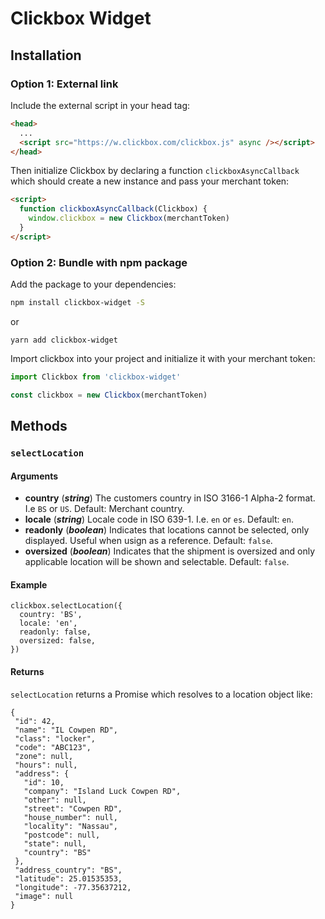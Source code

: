 # Clickbox Widget

## Installation

### **Option 1**: External link
Include the external script in your head tag:
```html
<head>
  ...
  <script src="https://w.clickbox.com/clickbox.js" async /></script>
</head>

```
Then initialize Clickbox by declaring a function `clickboxAsyncCallback` which should create a new instance and pass your merchant token:
```html
<script>
  function clickboxAsyncCallback(Clickbox) {
    window.clickbox = new Clickbox(merchantToken)
  }
</script>
```
### **Option 2**: Bundle with npm package
Add the package to your dependencies:
```bash
npm install clickbox-widget -S
```
or
```
yarn add clickbox-widget
```

Import clickbox into your project and initialize it with your merchant token:
```javascript
import Clickbox from 'clickbox-widget'

const clickbox = new Clickbox(merchantToken)
```

## Methods

### `selectLocation`
#### Arguments
 - **country** (***string***)
 The customers country in ISO 3166-1 Alpha-2 format. I.e `BS` or `US`. Default: Merchant country.
 - **locale** (***string***)
 Locale code in ISO 639-1. I.e. `en` or `es`. Default: `en`.
 - **readonly** (***boolean***)
 Indicates that locations cannot be selected, only displayed. Useful when usign as a reference. Default: `false`.
 - **oversized** (***boolean***)
 Indicates that the shipment is oversized and only applicable location will be shown and selectable. Default: `false`.

#### Example
```
clickbox.selectLocation({
  country: 'BS',
  locale: 'en',
  readonly: false,
  oversized: false,
})
```

 #### Returns
`selectLocation` returns a Promise which resolves to a location object like:

 ```
 {
  "id": 42,
  "name": "IL Cowpen RD",
  "class": "locker",
  "code": "ABC123",
  "zone": null,
  "hours": null,
  "address": {
    "id": 10,
    "company": "Island Luck Cowpen RD",
    "other": null,
    "street": "Cowpen RD",
    "house_number": null,
    "locality": "Nassau",
    "postcode": null,
    "state": null,
    "country": "BS"
  },
  "address_country": "BS",
  "latitude": 25.01535353,
  "longitude": -77.35637212,
  "image": null
}

 ```